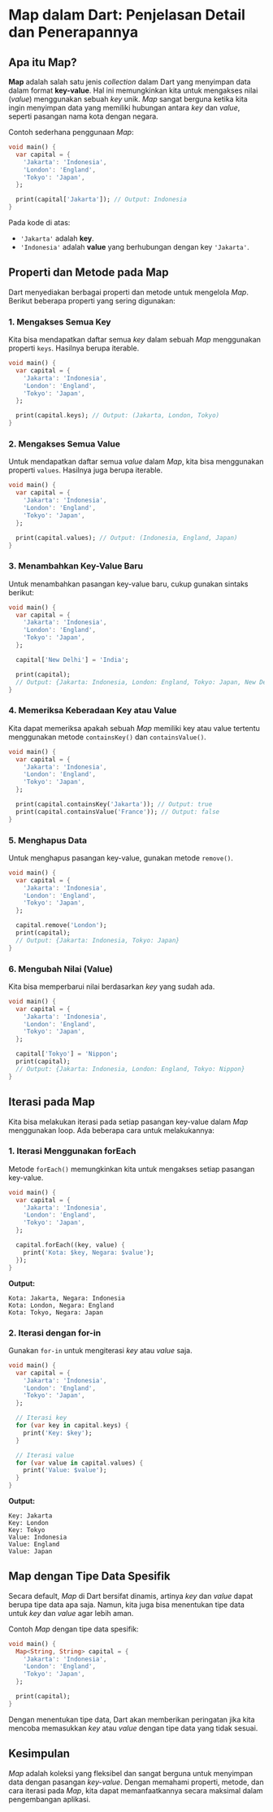 # Map dalam Dart: Penjelasan Detail dan Penerapannya

## Apa itu Map?

**Map** adalah salah satu jenis *collection* dalam Dart yang menyimpan data dalam format **key-value**. Hal ini memungkinkan kita untuk mengakses nilai (*value*) menggunakan sebuah *key* unik. *Map* sangat berguna ketika kita ingin menyimpan data yang memiliki hubungan antara *key* dan *value*, seperti pasangan nama kota dengan negara.

Contoh sederhana penggunaan *Map*:

```dart
void main() {
  var capital = {
    'Jakarta': 'Indonesia',
    'London': 'England',
    'Tokyo': 'Japan',
  };

  print(capital['Jakarta']); // Output: Indonesia
}
```

Pada kode di atas:
- `'Jakarta'` adalah **key**.
- `'Indonesia'` adalah **value** yang berhubungan dengan key `'Jakarta'`.

## Properti dan Metode pada Map

Dart menyediakan berbagai properti dan metode untuk mengelola *Map*. Berikut beberapa properti yang sering digunakan:

### 1. **Mengakses Semua Key**
Kita bisa mendapatkan daftar semua *key* dalam sebuah *Map* menggunakan properti `keys`. Hasilnya berupa iterable.

```dart
void main() {
  var capital = {
    'Jakarta': 'Indonesia',
    'London': 'England',
    'Tokyo': 'Japan',
  };

  print(capital.keys); // Output: (Jakarta, London, Tokyo)
}
```

### 2. **Mengakses Semua Value**
Untuk mendapatkan daftar semua *value* dalam *Map*, kita bisa menggunakan properti `values`. Hasilnya juga berupa iterable.

```dart
void main() {
  var capital = {
    'Jakarta': 'Indonesia',
    'London': 'England',
    'Tokyo': 'Japan',
  };

  print(capital.values); // Output: (Indonesia, England, Japan)
}
```

### 3. **Menambahkan Key-Value Baru**
Untuk menambahkan pasangan key-value baru, cukup gunakan sintaks berikut:

```dart
void main() {
  var capital = {
    'Jakarta': 'Indonesia',
    'London': 'England',
    'Tokyo': 'Japan',
  };

  capital['New Delhi'] = 'India';

  print(capital);
  // Output: {Jakarta: Indonesia, London: England, Tokyo: Japan, New Delhi: India}
}
```

### 4. **Memeriksa Keberadaan Key atau Value**
Kita dapat memeriksa apakah sebuah *Map* memiliki key atau value tertentu menggunakan metode `containsKey()` dan `containsValue()`.

```dart
void main() {
  var capital = {
    'Jakarta': 'Indonesia',
    'London': 'England',
    'Tokyo': 'Japan',
  };

  print(capital.containsKey('Jakarta')); // Output: true
  print(capital.containsValue('France')); // Output: false
}
```

### 5. **Menghapus Data**
Untuk menghapus pasangan key-value, gunakan metode `remove()`.

```dart
void main() {
  var capital = {
    'Jakarta': 'Indonesia',
    'London': 'England',
    'Tokyo': 'Japan',
  };

  capital.remove('London');
  print(capital);
  // Output: {Jakarta: Indonesia, Tokyo: Japan}
}
```

### 6. **Mengubah Nilai (Value)**
Kita bisa memperbarui nilai berdasarkan *key* yang sudah ada.

```dart
void main() {
  var capital = {
    'Jakarta': 'Indonesia',
    'London': 'England',
    'Tokyo': 'Japan',
  };

  capital['Tokyo'] = 'Nippon';
  print(capital);
  // Output: {Jakarta: Indonesia, London: England, Tokyo: Nippon}
}
```

## Iterasi pada Map

Kita bisa melakukan iterasi pada setiap pasangan key-value dalam *Map* menggunakan loop. Ada beberapa cara untuk melakukannya:

### 1. **Iterasi Menggunakan forEach**
Metode `forEach()` memungkinkan kita untuk mengakses setiap pasangan key-value.

```dart
void main() {
  var capital = {
    'Jakarta': 'Indonesia',
    'London': 'England',
    'Tokyo': 'Japan',
  };

  capital.forEach((key, value) {
    print('Kota: $key, Negara: $value');
  });
}
```

**Output:**
```
Kota: Jakarta, Negara: Indonesia
Kota: London, Negara: England
Kota: Tokyo, Negara: Japan
```

### 2. **Iterasi dengan for-in**
Gunakan `for-in` untuk mengiterasi *key* atau *value* saja.

```dart
void main() {
  var capital = {
    'Jakarta': 'Indonesia',
    'London': 'England',
    'Tokyo': 'Japan',
  };

  // Iterasi key
  for (var key in capital.keys) {
    print('Key: $key');
  }

  // Iterasi value
  for (var value in capital.values) {
    print('Value: $value');
  }
}
```

**Output:**
```
Key: Jakarta
Key: London
Key: Tokyo
Value: Indonesia
Value: England
Value: Japan
```

## Map dengan Tipe Data Spesifik

Secara default, *Map* di Dart bersifat dinamis, artinya *key* dan *value* dapat berupa tipe data apa saja. Namun, kita juga bisa menentukan tipe data untuk *key* dan *value* agar lebih aman.

Contoh *Map* dengan tipe data spesifik:

```dart
void main() {
  Map<String, String> capital = {
    'Jakarta': 'Indonesia',
    'London': 'England',
    'Tokyo': 'Japan',
  };

  print(capital);
}
```

Dengan menentukan tipe data, Dart akan memberikan peringatan jika kita mencoba memasukkan *key* atau *value* dengan tipe data yang tidak sesuai.

## Kesimpulan

*Map* adalah koleksi yang fleksibel dan sangat berguna untuk menyimpan data dengan pasangan *key-value*. Dengan memahami properti, metode, dan cara iterasi pada *Map*, kita dapat memanfaatkannya secara maksimal dalam pengembangan aplikasi.
